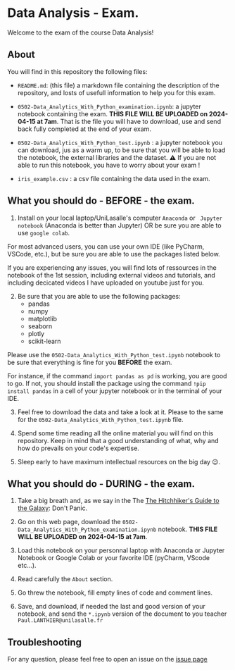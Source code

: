 # Data Analysis - Exam.


Welcome to the exam of the course Data Analysis! 


## About

You will find in this repository the following files:

- ```README.md```: (this file) a markdown file containing the description of the repository, and losts of usefull information to help you for this exam.

- ```0502-Data_Analytics_With_Python_examination.ipynb```: a jupyter notebook containing the exam. **THIS FILE WILL BE UPLOADED on 2024-04-15 at 7am**. That is the file you will have to download, use and send back fully completed at the end of your exam.

- ```0502-Data_Analytics_With_Python_test.ipynb``` : a jupyter notebook you can download, jus as a warm up, to be sure that you will be able to load the notebook, the external libraries and the dataset. ⚠️ If you are not able to run this notebook, you have to worry about your exam !  

- ```iris_example.csv``` : a csv file containing the data used in the exam.



## What you should do - BEFORE - the exam. 

1. Install on your local laptop/UniLasalle's computer ```Anaconda``` or ``` Jupyter notebook``` (Anaconda is better than Jupyter) OR be sure you are able to use ```google colab```. 

For most advanced users, you can use your own IDE (like PyCharm, VSCode, etc.), but be sure you are able to use the packages listed below. 

If you are experiencing any issues, you will find lots of ressources in the notebook of the 1st session, including external videos and tutorials, and including decicated videos I have uploaded on youtube just for you.


2. Be sure that you are able to use the following packages:
    - pandas
    - numpy
    - matplotlib
    - seaborn
    - plotly
    - scikit-learn

Please use the ```0502-Data_Analytics_With_Python_test.ipynb``` notebook to be sure that everything is fine for you **BEFORE** the exam.

For instance, if the command `import pandas as pd` is working, you are good to go. If not, you should install the package using the command `!pip install pandas` in a cell of your jupyter notebook or in the terminal of your IDE.

3. Feel free to download the data and take a look at it. Please to the same for the ```0502-Data_Analytics_With_Python_test.ipynb``` file.

4. Spend some time reading all the online material you will find on this repository. Keep in mind that a good understanding of what, why and how do prevails on your code's expertise. 

5. Sleep early to have maximum intellectual resources on the big day 😉.



## What you should do - DURING - the exam. 

1. Take a big breath and, as we say in the The [The Hitchhiker's Guide to the Galaxy](https://en.wikipedia.org/wiki/The_Hitchhiker%27s_Guide_to_the_Galaxy): Don't Panic.

2. Go on this web page, download the ```0502-Data_Analytics_With_Python_examination.ipynb``` notebook. **THIS FILE WILL BE UPLOADED on 2024-04-15 at 7am**.

3. Load this notebook on your personnal laptop with Anaconda or Jupyter Notebook or Google Colab or your favorite IDE (pyCharm, VScode etc...).

4. Read carefully the ```About``` section. 

5. Go threw the notebook, fill empty lines of code and comment lines.

6. Save, and download, if needed the last and good version of your notebook, and send the ```*.ipynb``` version of the document to you teacher ```Paul.LANTHIER@unilasalle.fr```



## Troubleshooting

For any question, please feel free to open an issue on the  [issue page](https://github.com/AlexandreGazagnes/Unilasalle-Public-Ressources/issues)
